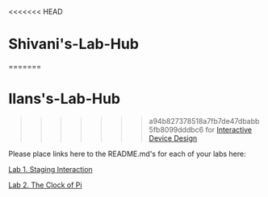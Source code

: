 <<<<<<< HEAD
# Shivani's-Lab-Hub
=======
# Ilans's-Lab-Hub
>>>>>>> a94b827378518a7fb7de47dbabb5fb8099dddbc6
for [Interactive Device Design](https://github.com/FAR-Lab/Developing-and-Designing-Interactive-Devices/)

Please place links here to the README.md's for each of your labs here:

[Lab 1. Staging Interaction](Lab%201/)

[Lab 2. The Clock of Pi](Lab%202/)
